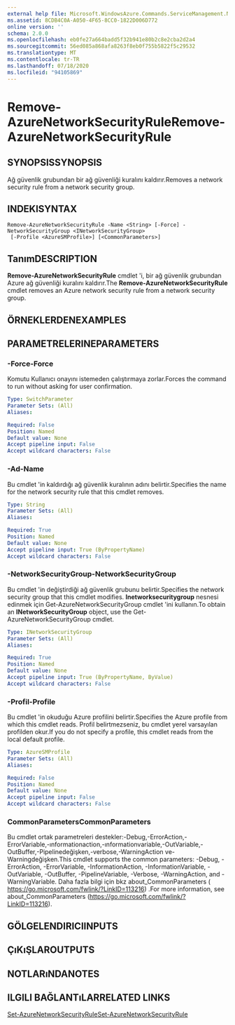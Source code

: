 ```yaml
---
external help file: Microsoft.WindowsAzure.Commands.ServiceManagement.Network.dll-Help.xml
ms.assetid: 8CDB4C0A-A050-4F65-8CC0-1822D006D772
online version: ''
schema: 2.0.0
ms.openlocfilehash: eb0fe27a664badd5f32b941e80b2c8e2cba2d2a4
ms.sourcegitcommit: 56ed085a868afa8263f8eb0f755b5822f5c29532
ms.translationtype: MT
ms.contentlocale: tr-TR
ms.lasthandoff: 07/18/2020
ms.locfileid: "94105869"
---
```

# <span data-ttu-id="45d58-101">Remove-AzureNetworkSecurityRule</span><span class="sxs-lookup"><span data-stu-id="45d58-101">Remove-AzureNetworkSecurityRule</span></span>

## <span data-ttu-id="45d58-102">SYNOPSIS</span><span class="sxs-lookup"><span data-stu-id="45d58-102">SYNOPSIS</span></span>
<span data-ttu-id="45d58-103">Ağ güvenlik grubundan bir ağ güvenliği kuralını kaldırır.</span><span class="sxs-lookup"><span data-stu-id="45d58-103">Removes a network security rule from a network security group.</span></span>

## <span data-ttu-id="45d58-104">INDEKI</span><span class="sxs-lookup"><span data-stu-id="45d58-104">SYNTAX</span></span>

```
Remove-AzureNetworkSecurityRule -Name <String> [-Force] -NetworkSecurityGroup <INetworkSecurityGroup>
 [-Profile <AzureSMProfile>] [<CommonParameters>]
```

## <span data-ttu-id="45d58-105">Tanım</span><span class="sxs-lookup"><span data-stu-id="45d58-105">DESCRIPTION</span></span>
<span data-ttu-id="45d58-106">**Remove-AzureNetworkSecurityRule** cmdlet 'i, bir ağ güvenlik grubundan Azure ağ güvenliği kuralını kaldırır.</span><span class="sxs-lookup"><span data-stu-id="45d58-106">The **Remove-AzureNetworkSecurityRule** cmdlet removes an Azure network security rule from a network security group.</span></span>

## <span data-ttu-id="45d58-107">ÖRNEKLERDEN</span><span class="sxs-lookup"><span data-stu-id="45d58-107">EXAMPLES</span></span>

## <span data-ttu-id="45d58-108">PARAMETRELERINE</span><span class="sxs-lookup"><span data-stu-id="45d58-108">PARAMETERS</span></span>

### <span data-ttu-id="45d58-109">-Force</span><span class="sxs-lookup"><span data-stu-id="45d58-109">-Force</span></span>
<span data-ttu-id="45d58-110">Komutu Kullanıcı onayını istemeden çalıştırmaya zorlar.</span><span class="sxs-lookup"><span data-stu-id="45d58-110">Forces the command to run without asking for user confirmation.</span></span>

```yaml
Type: SwitchParameter
Parameter Sets: (All)
Aliases: 

Required: False
Position: Named
Default value: None
Accept pipeline input: False
Accept wildcard characters: False
```

### <span data-ttu-id="45d58-111">-Ad</span><span class="sxs-lookup"><span data-stu-id="45d58-111">-Name</span></span>
<span data-ttu-id="45d58-112">Bu cmdlet 'in kaldırdığı ağ güvenlik kuralının adını belirtir.</span><span class="sxs-lookup"><span data-stu-id="45d58-112">Specifies the name for the network security rule that this cmdlet removes.</span></span>

```yaml
Type: String
Parameter Sets: (All)
Aliases: 

Required: True
Position: Named
Default value: None
Accept pipeline input: True (ByPropertyName)
Accept wildcard characters: False
```

### <span data-ttu-id="45d58-113">-NetworkSecurityGroup</span><span class="sxs-lookup"><span data-stu-id="45d58-113">-NetworkSecurityGroup</span></span>
<span data-ttu-id="45d58-114">Bu cmdlet 'in değiştirdiği ağ güvenlik grubunu belirtir.</span><span class="sxs-lookup"><span data-stu-id="45d58-114">Specifies the network security group that this cmdlet modifies.</span></span>
<span data-ttu-id="45d58-115">**Inetworksecuritygroup** nesnesi edinmek için Get-AzureNetworkSecurityGroup cmdlet 'ini kullanın.</span><span class="sxs-lookup"><span data-stu-id="45d58-115">To obtain an **INetworkSecurityGroup** object, use the Get-AzureNetworkSecurityGroup cmdlet.</span></span>

```yaml
Type: INetworkSecurityGroup
Parameter Sets: (All)
Aliases: 

Required: True
Position: Named
Default value: None
Accept pipeline input: True (ByPropertyName, ByValue)
Accept wildcard characters: False
```

### <span data-ttu-id="45d58-116">-Profil</span><span class="sxs-lookup"><span data-stu-id="45d58-116">-Profile</span></span>
<span data-ttu-id="45d58-117">Bu cmdlet 'in okuduğu Azure profilini belirtir.</span><span class="sxs-lookup"><span data-stu-id="45d58-117">Specifies the Azure profile from which this cmdlet reads.</span></span> <span data-ttu-id="45d58-118">Profil belirtmezseniz, bu cmdlet yerel varsayılan profilden okur.</span><span class="sxs-lookup"><span data-stu-id="45d58-118">If you do not specify a profile, this cmdlet reads from the local default profile.</span></span>

```yaml
Type: AzureSMProfile
Parameter Sets: (All)
Aliases: 

Required: False
Position: Named
Default value: None
Accept pipeline input: False
Accept wildcard characters: False
```

### <span data-ttu-id="45d58-119">CommonParameters</span><span class="sxs-lookup"><span data-stu-id="45d58-119">CommonParameters</span></span>
<span data-ttu-id="45d58-120">Bu cmdlet ortak parametreleri destekler:-Debug,-ErrorAction,-ErrorVariable,-ınformationaction,-ınformationvariable,-OutVariable,-OutBuffer,-Pipelinedeğişken,-verbose,-WarningAction ve-Warningdeğişken.</span><span class="sxs-lookup"><span data-stu-id="45d58-120">This cmdlet supports the common parameters: -Debug, -ErrorAction, -ErrorVariable, -InformationAction, -InformationVariable, -OutVariable, -OutBuffer, -PipelineVariable, -Verbose, -WarningAction, and -WarningVariable.</span></span> <span data-ttu-id="45d58-121">Daha fazla bilgi için bkz about_CommonParameters ( https://go.microsoft.com/fwlink/?LinkID=113216) .</span><span class="sxs-lookup"><span data-stu-id="45d58-121">For more information, see about_CommonParameters (https://go.microsoft.com/fwlink/?LinkID=113216).</span></span>

## <span data-ttu-id="45d58-122">GÖLGELENDIRICI</span><span class="sxs-lookup"><span data-stu-id="45d58-122">INPUTS</span></span>

## <span data-ttu-id="45d58-123">ÇıKıŞLAR</span><span class="sxs-lookup"><span data-stu-id="45d58-123">OUTPUTS</span></span>

## <span data-ttu-id="45d58-124">NOTLARıNDA</span><span class="sxs-lookup"><span data-stu-id="45d58-124">NOTES</span></span>

## <span data-ttu-id="45d58-125">ILGILI BAĞLANTıLAR</span><span class="sxs-lookup"><span data-stu-id="45d58-125">RELATED LINKS</span></span>

[<span data-ttu-id="45d58-126">Set-AzureNetworkSecurityRule</span><span class="sxs-lookup"><span data-stu-id="45d58-126">Set-AzureNetworkSecurityRule</span></span>](./Set-AzureNetworkSecurityRule.md)


